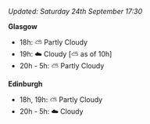 *Updated: Saturday 24th September 17:30*

**Glasgow**

* 18h: :partly_sunny: Partly Cloudy
* 19h: :cloud: Cloudy [:partly_sunny: as of 10h]
* 20h - 5h: :partly_sunny: Partly Cloudy

**Edinburgh**

* 18h, 19h: :partly_sunny: Partly Cloudy
* 20h - 5h: :cloud: Cloudy
